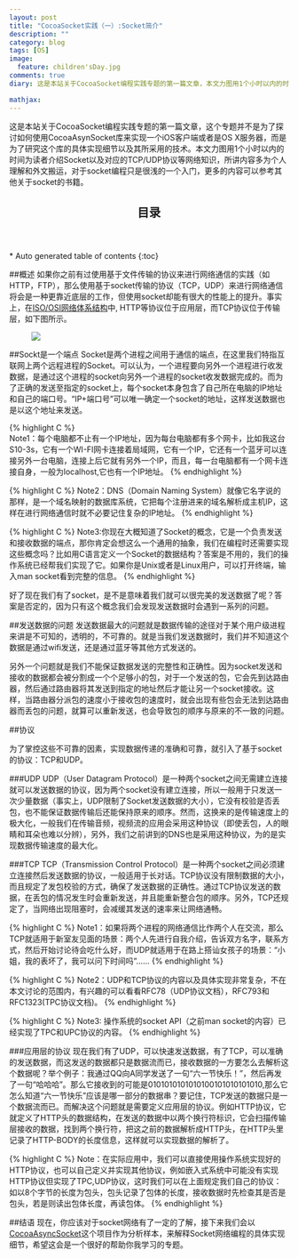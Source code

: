 ```yaml
---
layout: post
title: "CocoaSocket实践（一）:Socket简介"
description: ""
category: blog
tags: [OS]
image: 
  feature: children'sDay.jpg
comments: true
diary: 这是本站关于CocoaSocket编程实践专题的第一篇文章，本文力图用1个小时以内的时间为读者介绍Socket以及对应的TCP，UDP协议等网络知识，所讲内容多为个人理解和外文搬运，对于socket编程只是很浅的一个入门，更多的内容可以参考其他关于socket的书籍。

mathjax: 
---
```


这是本站关于CocoaSocket编程实践专题的第一篇文章，这个专题并不是为了探讨如何使用CocoaAsynSocket库来实现一个iOS客户端或者是OS X服务器，而是为了研究这个库的具体实现细节以及其所采用的技术。本文力图用1个小时以内的时间为读者介绍Socket以及对应的TCP/UDP协议等网络知识，所讲内容多为个人理解和外文搬运，对于socket编程只是很浅的一个入门，更多的内容可以参考其他关于socket的书籍。

<section>
  <header>
    <h1 >目录</h1>
  </header>
<div id="drawer" markdown="1">
*  Auto generated table of contents
{:toc}
</div>
</section>

##概述
如果你之前有过使用基于文件传输的协议来进行网络通信的实践（如HTTP，FTP），那么使用基于socket传输的协议（TCP，UDP）来进行网络通信将会是一种更靠近底层的工作，但使用socket却能有很大的性能上的提升。事实上，在[ISO/OSI网络体系结构](http://baike.baidu.com/link?url=yGUAWSFEonLlu2TwBpCCWUsI9b2i64CcNKeqZ2U-u3Cw3ZNiOlhS2vmxscu_OIRLAvREGHxl0KfGVK2qWlIee_#4)中, HTTP等协议位于应用层，而TCP协议位于传输层，如下图所示。
<figure class = "half">
<a href="{{ site.url }}/images/2014/06/01/1.jpg"><img src="{{ site.url }}/images/2014/06/01/1.jpg" /></a>
</figure>

##Sockt是一个端点
Socket是两个进程之间用于通信的端点，在这里我们特指互联网上两个远程进程的Socket。可以认为，一个进程要向另外一个进程进行收发数据，是通过这个进程的socket向另外一个进程的socket收发数据完成的。而为了正确的发送至指定的socket上，每个socket本身包含了自己所在电脑的IP地址和自己的端口号。“IP+端口号”可以唯一确定一个socket的地址，这样发送数据也是以这个地址来发送。

{% highlight C %}    
    Note1：每个电脑都不止有一个IP地址，因为每台电脑都有多个网卡，比如我这台S10-3s，它有一个WI-FI网卡连接着局域网，它有一个IP，它还有一个蓝牙可以连接另外一台电脑，连接上后它就有另外一个IP，而且，每一台电脑都有一个网卡连接自身，一般为localhost,它也有一个IP地址。
{% endhighlight %}

{% highlight C %}
    Note2：DNS（Domain Naming System）就像它名字说的那样，是一个域名映射的数据库系统，它把每个注册进来的域名解析成主机IP，这样在进行网络通信时就不必要记住复杂的IP地址。
{% endhighlight %}

{% highlight C %}
    Note3:你现在大概知道了Socket的概念，它是一个负责发送和接收数据的端点，那你肯定会想这么一个通用的抽象，我们在编程时还需要实现这些概念吗？比如用C语言定义一个Socket的数据结构？答案是不用的，我们的操作系统已经帮我们实现了它。如果你是Unix或者是Linux用户，可以打开终端，输入man socket看到完整的信息。
{% endhighlight %}

好了现在我们有了socket，是不是意味着我们就可以很完美的发送数据了呢？答案是否定的，因为只有这个概念我们会发现发送数据时会遇到一系列的问题。

##发送数据的问题
发送数据最大的问题就是数据传输的途径对于某个用户级进程来讲是不可知的，透明的，不可靠的。就是当我们发送数据时，我们并不知道这个数据是通过wifi发送，还是通过蓝牙等其他方式发送的。

另外一个问题就是我们不能保证数据发送的完整性和正确性。因为socket发送和接收的数据都会被分割成一个个足够小的包，对于一个发送的包，它会先到达路由器，然后通过路由器将其发送到指定的地址然后才能让另一个socket接收。这样，当路由器分派包的速度小于接收包的速度时，就会出现有些包会无法到达路由器而丢包的问题，就算可以重新发送，也会导致包的顺序与原来的不一致的问题。

##协议

为了掌控这些不可靠的因素，实现数据传递的准确和可靠，就引入了基于socket的协议：TCP和UDP。

###UDP
UDP（User Datagram Protocol）是一种两个socket之间无需建立连接就可以发送数据的协议，因为两个socket没有建立连接，所以一般用于只发送一次少量数据（事实上，UDP限制了Socket发送数据的大小），它没有校验是否丢包，也不能保证数据传输后还能保持原来的顺序。然而，这换来的是传输速度上的极大化，一般我们在传输音频，视频流的应用会采用这种协议（即使丢包，人的眼睛和耳朵也难以分辨），另外，我们之前讲到的DNS也是采用这种协议，为的是实现数据传输速度的最大化。

###TCP
TCP（Transmission Control Protocol）是一种两个socket之间必须建立连接然后发送数据的协议，一般适用于长对话。TCP协议没有限制数据的大小，而且规定了发包校验的方式，确保了发送数据的正确性。通过TCP协议发送的数据，在丢包的情况发生时会重新发送，并且能重新整合包的顺序。另外，TCP还规定了，当网络出现阻塞时，会减缓其发送的速率来让网络通畅。

{% highlight C %}
    Note1：如果将两个进程的网络通信比作两个人在交流，那么TCP就适用于新室友见面的场景：两个人先进行自我介绍，告诉双方名字，联系方式，然后开始讨论待会吃什么好，而UDP就适用于在路上搭讪女孩子的场景：“小姐，我的表坏了，我可以问下时间吗”......
{% endhighlight %}

{% highlight C %}
    Note2：UDP和TCP协议的内容以及具体实现非常复杂，不在本文讨论的范围内，有兴趣的可以看看RFC78（UDP协议文档），RFC793和RFC1323(TPC协议文档)。
{% endhighlight %}

{% highlight C %}
    Note3: 操作系统的socket API（之前man socket的内容）已经实现了TPC和UPC协议的内容。
{% endhighlight %}

###应用层的协议
现在我们有了UDP，可以快速发送数据，有了TCP，可以准确的发送数据，而这发送的数据都只是数据流而已，接收数据的一方要怎么去解析这个数据呢？举个例子：我通过QQ向A同学发送了一句“六一节快乐！”，然后再发了一句“哈哈哈”。那么它接收到的可能是0101010101010100101010101010,那么它怎么知道“六一节快乐”应该是哪一部分的数据串？要记住，TCP发送的数据只是一个数据流而已。而解决这个问题就是需要定义应用层的协议。例如HTTP协议，它就定义了HTTP头的数据结构，在发送的数据中以两个换行符标识，它会扫描传输层接收的数据，找到两个换行符，把这之前的数据解析成HTTP头，在HTTP头里记录了HTTP-BODY的长度信息，这样就可以实现数据的解析了。

{% highlight C %}
    Note：在实际应用中，我们可以直接使用操作系统实现好的HTTP协议，也可以自己定义并实现其他协议，例如嵌入式系统中可能没有实现HTTP协议但实现了TPC,UDP协议，这时我们可以在上面规定我们自己的协议：如以8个字节的长度为包头，包头记录了包体的长度，接收数据时先检查其是否是包头，若是则读出包体长度，再读包体。 
{% endhighlight %}

##结语
现在，你应该对于socket网络有了一定的了解，接下来我们会以[CocoaAsyncSocket](https://github.com/robbiehanson/CocoaAsyncSocket)这个项目作为分析样本，来解释Socket网络编程的具体实现细节，希望这会是一个很好的帮助你我学习的专题。

